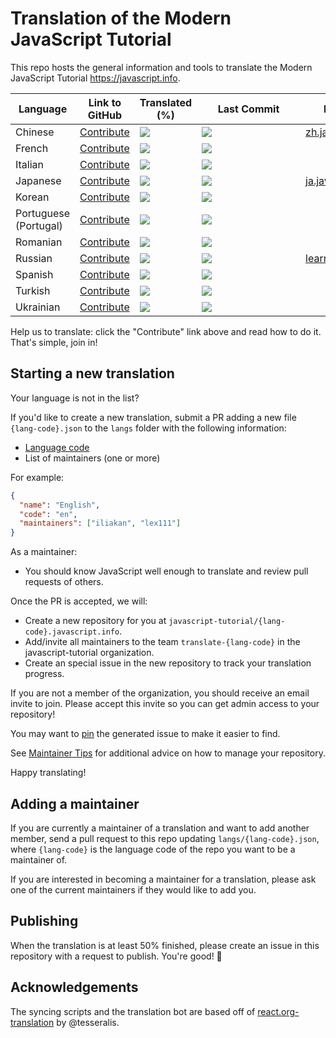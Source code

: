 # Translation of the Modern JavaScript Tutorial

This repo hosts the general information and tools to translate the Modern JavaScript Tutorial <https://javascript.info>.

| Language | Link to GitHub | Translated (%) | &nbsp;&nbsp;&nbsp;&nbsp;&nbsp;&nbsp;Last&nbsp;Commit&nbsp;&nbsp;&nbsp;&nbsp;&nbsp;&nbsp; | Published |
|----------|--------|----------------|------------------------------------------------------------------------------------------|-----------|
| Chinese | [Contribute](https://github.com/javascript-tutorial/zh.javascript.info) | ![](https://translate.javascript.info/translate/percent/zh.svg) | ![](https://translate.javascript.info/translate/updated/zh.svg) |  [zh.javascript.info](https://zh.javascript.info)  |
| French | [Contribute](https://github.com/javascript-tutorial/fr.javascript.info) | ![](https://translate.javascript.info/translate/percent/fr.svg) | ![](https://translate.javascript.info/translate/updated/fr.svg) | |
| Italian | [Contribute](https://github.com/javascript-tutorial/it.javascript.info) | ![](https://translate.javascript.info/translate/percent/it.svg) | ![](https://translate.javascript.info/translate/updated/it.svg) | |
| Japanese | [Contribute](https://github.com/javascript-tutorial/ja.javascript.info) | ![](https://translate.javascript.info/translate/percent/ja.svg) | ![](https://translate.javascript.info/translate/updated/ja.svg) |  [ja.javascript.info](https://ja.javascript.info)  |
| Korean | [Contribute](https://github.com/javascript-tutorial/ko.javascript.info) | ![](https://translate.javascript.info/translate/percent/ko.svg) | ![](https://translate.javascript.info/translate/updated/ko.svg) | |
| Portuguese (Portugal) | [Contribute](https://github.com/javascript-tutorial/pt-PT.javascript.info) | ![](https://translate.javascript.info/translate/percent/pt-PT.svg) | ![](https://translate.javascript.info/translate/updated/pt-PT.svg) | |
| Romanian | [Contribute](https://github.com/javascript-tutorial/ro.javascript.info) | ![](https://translate.javascript.info/translate/percent/ro.svg) | ![](https://translate.javascript.info/translate/updated/ro.svg) | |
| Russian | [Contribute](https://github.com/javascript-tutorial/ru.javascript.info) | ![](https://translate.javascript.info/translate/percent/ru.svg) | ![](https://translate.javascript.info/translate/updated/ru.svg) |  [learn.javascript.ru](https://learn.javascript.ru)  |
| Spanish | [Contribute](https://github.com/javascript-tutorial/es.javascript.info) | ![](https://translate.javascript.info/translate/percent/es.svg) | ![](https://translate.javascript.info/translate/updated/es.svg) | |
| Turkish | [Contribute](https://github.com/javascript-tutorial/tr.javascript.info) | ![](https://translate.javascript.info/translate/percent/tr.svg) | ![](https://translate.javascript.info/translate/updated/tr.svg) | |
| Ukrainian | [Contribute](https://github.com/javascript-tutorial/uk.javascript.info) | ![](https://translate.javascript.info/translate/percent/uk.svg) | ![](https://translate.javascript.info/translate/updated/uk.svg) | |

Help us to translate: click the "Contribute" link above and read how to do it. That's simple, join in!

## Starting a new translation

Your language is not in the list? 

If you'd like to create a new translation, submit a PR adding a new file `{lang-code}.json`
to the `langs` folder with the following information:

* [Language code](https://en.wikipedia.org/wiki/List_of_ISO_639-1_codes)
* List of maintainers (one or more)

For example:

```json
{
  "name": "English",
  "code": "en",
  "maintainers": ["iliakan", "lex111"]
}
```


As a maintainer:

- You should know JavaScript well enough to translate and review pull requests of others.

Once the PR is accepted, we will:

* Create a new repository for you at `javascript-tutorial/{lang-code}.javascript.info`.
* Add/invite all maintainers to the team `translate-{lang-code}` in the javascript-tutorial organization.
* Create an special issue in the new repository to track your translation progress.

If you are not a member of the organization, you should receive an email invite to join. Please accept this invite so you can get admin access to your repository!

You may want to [pin](https://help.github.com/articles/pinning-an-issue-to-your-repository/) the generated issue to make it easier to find.

See [Maintainer Tips](/MAINTAINER.md) for additional advice on how to manage your repository.

Happy translating!

## Adding a maintainer

If you are currently a maintainer of a translation and want to add another member, send a pull request to this repo updating `langs/{lang-code}.json`, where `{lang-code}` is the language code of the repo you want to be a maintainer of.

If you are interested in becoming a maintainer for a translation, please ask one of the current maintainers if they would like to add you.

## Publishing

When the translation is at least 50% finished, please create an issue in this repository with a request to publish. You're good! 👏


## Acknowledgements

The syncing scripts and the translation bot are based off of [react.org-translation](https://github.com/reactjs/reactjs.org-translation) by @tesseralis.
